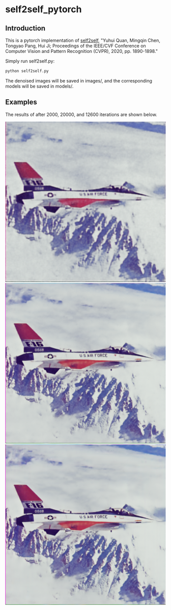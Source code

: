 # self2self_pytorch

## Introduction
This is a pytorch implementation of [self2self](https://openaccess.thecvf.com/content_CVPR_2020/papers/Quan_Self2Self_With_Dropout_Learning_Self-Supervised_Denoising_From_Single_Image_CVPR_2020_paper.pdf), "Yuhui Quan, Mingqin Chen, Tongyao Pang, Hui Ji; Proceedings of the IEEE/CVF Conference on Computer Vision and Pattern Recognition (CVPR), 2020, pp. 1890-1898."

Simply run self2self.py:
```python
python self2self.py
```
The denoised images will be saved in images/, and the corresponding models will be saved in models/.

## Examples
The results of after 2000, 20000, and 12600 iterations are shown below.

![2000 iterations](./examples/Self2Self-2000.png "2000 iterations")
![20000 iterations](./examples/Self2Self-21000.png "20000 iterations")
![126000 iterations](./examples/Self2Self-126000.png "126000 iterations")
